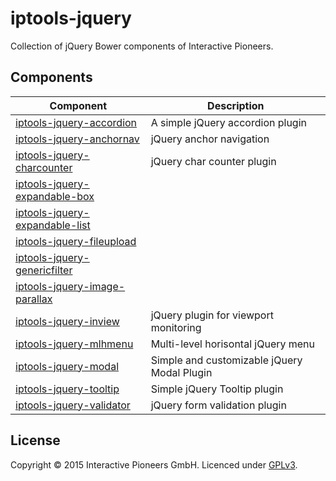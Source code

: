 # iptools-jquery

Collection of jQuery Bower components of Interactive Pioneers.

## Components

| Component | Description |
| --------- | ----------- |
| [iptools-jquery-accordion](https://github.com/interactive-pioneers/iptools-jquery-accordion) | A simple jQuery accordion plugin |
| [iptools-jquery-anchornav](https://github.com/interactive-pioneers/iptools-jquery-anchornav) | jQuery anchor navigation |
| [iptools-jquery-charcounter](https://github.com/interactive-pioneers/iptools-jquery-charcounter) | jQuery char counter plugin |
| [iptools-jquery-expandable-box](https://github.com/interactive-pioneers/iptools-jquery-expandable-box) |  |
| [iptools-jquery-expandable-list](https://github.com/interactive-pioneers/iptools-jquery-expandable-list) | |
| [iptools-jquery-fileupload](https://github.com/interactive-pioneers/iptools-jquery-fileupload) | |
| [iptools-jquery-genericfilter](https://github.com/interactive-pioneers/iptools-jquery-genericfilter) |  |
| [iptools-jquery-image-parallax](https://github.com/interactive-pioneers/iptools-jquery-image-parallax) | |
| [iptools-jquery-inview](https://github.com/interactive-pioneers/iptools-jquery-inview) | jQuery plugin for viewport monitoring |
| [iptools-jquery-mlhmenu](https://github.com/interactive-pioneers/iptools-jquery-mlhmenu) | Multi-level horisontal jQuery menu |
| [iptools-jquery-modal](https://github.com/interactive-pioneers/iptools-jquery-modal) | Simple and customizable jQuery Modal Plugin |
| [iptools-jquery-tooltip](https://github.com/interactive-pioneers/iptools-jquery-tooltip) | Simple jQuery Tooltip plugin |
| [iptools-jquery-validator](https://github.com/interactive-pioneers/iptools-jquery-validator) | jQuery form validation plugin |

## License

Copyright © 2015 Interactive Pioneers GmbH. Licenced under [GPLv3](LICENSE).
